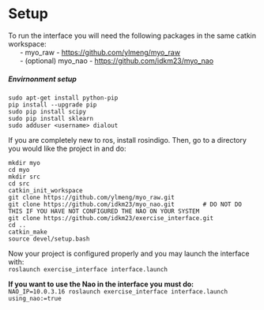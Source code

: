 Setup
=====
To run the interface you will need the following packages in the same catkin workspace:  
&nbsp;&nbsp;&nbsp;&nbsp;&nbsp;&nbsp;- myo_raw - https://github.com/ylmeng/myo_raw  
&nbsp;&nbsp;&nbsp;&nbsp;&nbsp;&nbsp;- (optional) myo_nao - https://github.com/idkm23/myo_nao  
  
##### Envirnonment setup  
```
sudo apt-get install python-pip
pip install --upgrade pip
sudo pip install scipy  
sudo pip install sklearn  
sudo adduser <username> dialout 
``` 

If you are completely new to ros, install rosindigo. Then, go to a directory you would like the project in and do:
```
mkdir myo
cd myo
mkdir src
cd src
catkin_init_workspace
git clone https://github.com/ylmeng/myo_raw.git
git clone https://github.com/idkm23/myo_nao.git        # DO NOT DO THIS IF YOU HAVE NOT CONFIGURED THE NAO ON YOUR SYSTEM
git clone https://github.com/idkm23/exercise_interface.git
cd ..
catkin_make
source devel/setup.bash
```

Now your project is configured properly and you may launch the interface with:  
```roslaunch exercise_interface interface.launch``` 
   
**If you want to use the Nao in the interface you must do:**  
```NAO_IP=10.0.3.16 roslaunch exercise_interface interface.launch using_nao:=true```
